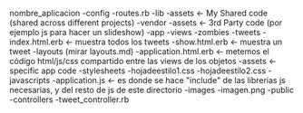 nombre_aplicacion
  -config
    -routes.rb
  -lib
    -assets <- My Shared code (shared across different projects)
  -vendor
    -assets <- 3rd Party code (por ejemplo js para hacer un slideshow)
  -app
    -views
      -zombies
      -tweets
        -index.html.erb <- muestra todos los tweets
	-show.html.erb <- muestra un tweet
      -layouts (mirar layouts.md)
        -application.html.erb <- metemos el código html/js/css compartido entre las views de los objetos
    -assets <- specific app code
      -stylesheets
        -hojadeestilo1.css
        -hojadeestilo2.css
      -javascripts
        -application.js <- es donde se hace "include" de las librerias js necesarias, y del resto de js de este directorio
      -images
        -imagen.png
    -public
    -controllers
      -tweet_controller.rb
